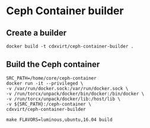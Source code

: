 # Ceph Container builder
## Create a builder
```
docker build -t cdxvirt/ceph-container-builder .
```
## Build the Ceph container
```
SRC_PATH=/home/core/ceph-container
docker run -it --privileged \
-v /var/run/docker.sock:/var/run/docker.sock \
-v /run/torcx/unpack/docker/bin/docker:/bin/docker \
-v /run/torcx/unpack/docker/lib:/host/lib \
-v ${SRC_PATH}:/ceph-container \
cdxvirt/ceph-container-builder

make FLAVORS=luminous,ubuntu,16.04 build
```
